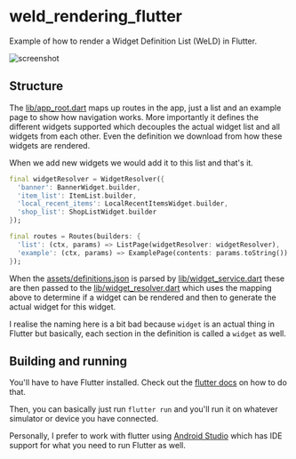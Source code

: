 # weld_rendering_flutter

Example of how to render a Widget Definition List (WeLD) in Flutter.

![screenshot](screenshot.gif)

## Structure

The [lib/app_root.dart](lib/app_root.dart) maps up routes in the app, just a list and an example page to show how navigation works. More importantly it defines the different widgets supported which decouples the actual widget list and all widgets from each other. Even the definition we download from how these widgets are rendered.

When we add new widgets we would add it to this list and that's it.

```dart
final widgetResolver = WidgetResolver({
  'banner': BannerWidget.builder,
  'item_list': ItemList.builder,
  'local_recent_items': LocalRecentItemsWidget.builder,
  'shop_list': ShopListWidget.builder
});

final routes = Routes(builders: {
  'list': (ctx, params) => ListPage(widgetResolver: widgetResolver),
  'example': (ctx, params) => ExamplePage(contents: params.toString())
});
```

When the [assets/definitions.json](assets/definitions.json) is parsed by [lib/widget_service.dart](lib/widget_service.dart) these are then passed to the [lib/widget_resolver.dart](lib/widget_resolver.dart) which uses the mapping above to determine if a widget can be rendered and then to generate the actual widget for this widget.

I realise the naming here is a bit bad because `widget` is an actual thing in Flutter but basically, each section in the definition is called a `widget` as well. 

## Building and running

You'll have to have Flutter installed. Check out the [flutter docs](https://docs.flutter.dev/get-started/install) on how to do that.

Then, you can basically just run `flutter run` and you'll run it on whatever simulator or device you have connected.

Personally, I prefer to work with flutter using [Android Studio](https://developer.android.com/studio) which has IDE support for what you need to run Flutter as well.
